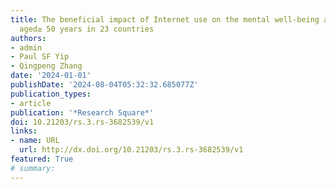 ```yaml
---
title: The beneficial impact of Internet use on the mental well-being among adults
  aged≥ 50 years in 23 countries
authors:
- admin
- Paul SF Yip
- Qingpeng Zhang
date: '2024-01-01'
publishDate: '2024-08-04T05:32:32.685077Z'
publication_types:
- article
publication: '*Research Square*'
doi: 10.21203/rs.3.rs-3682539/v1
links:
- name: URL
  url: http://dx.doi.org/10.21203/rs.3.rs-3682539/v1
featured: True
# summary:
---
```

